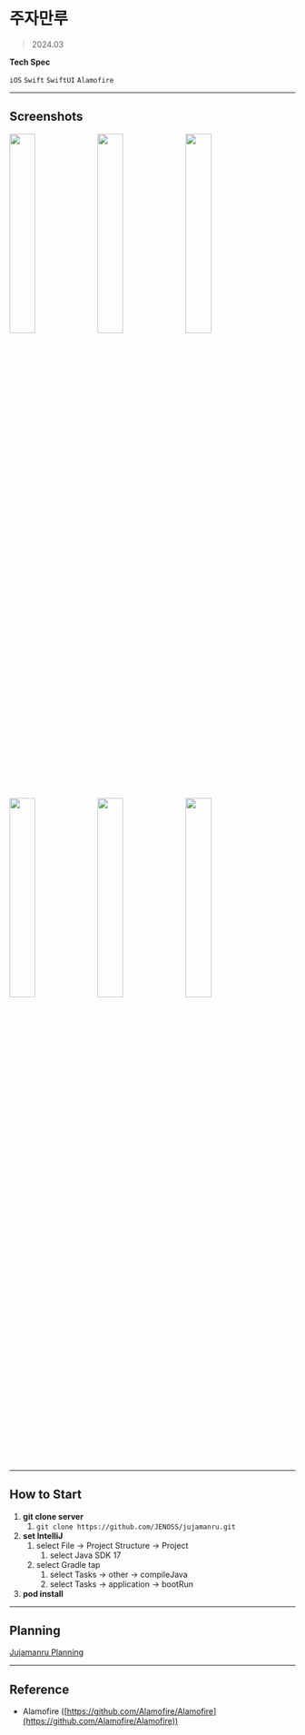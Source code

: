 # 주자만루

> 2024.03
> 

**Tech Spec**

`iOS` `Swift` `SwiftUI` `Alamofire`

---

## Screenshots
<img src="https://github.com/yh97yhyh/weather-app/assets/47898473/e3b64693-f23b-4f98-9a5e-bac22730d3b5" width="30%" height="30%"/>
<img src="https://github.com/yh97yhyh/weather-app/assets/47898473/27207ff9-3a8f-4284-89c3-6ca5116178fc" width="30%" height="30%"/>
<img src="https://github.com/yh97yhyh/weather-app/assets/47898473/7f1823af-7378-4b64-a1bf-0cd5d341247b" width="30%" height="30%"/>
<img src="https://github.com/yh97yhyh/weather-app/assets/47898473/65a66974-c96b-49c2-9717-98d4750e0632" width="30%" height="30%"/>
<img src="https://github.com/yh97yhyh/weather-app/assets/47898473/5260e301-6f14-46b4-99da-b891aacad7c8" width="30%" height="30%"/>
<img src="https://github.com/yh97yhyh/weather-app/assets/47898473/856ae407-5c77-45b9-baba-fb82a8443f53" width="30%" height="30%"/>

---

## How to Start
1. **git clone server** 
    1. `git clone https://github.com/JENOSS/jujamanru.git`
2. **set IntelliJ**
    1. select File → Project Structure → Project
        1. select Java SDK 17
    2. select Gradle tap
        1. select Tasks → other → compileJava
        2. select Tasks → application → bootRun
3. **pod install**

---

## Planning

[Jujamanru Planning](https://docs.google.com/presentation/d/1z2i7LD6ECaTbBOmL2rnLFlmrePKS7nn8Bmm0twjr61M/edit?hl=ko#slide=id.p)

---

## Reference

- Alamofire ([https://github.com/Alamofire/Alamofire](https://github.com/Alamofire/Alamofire))
